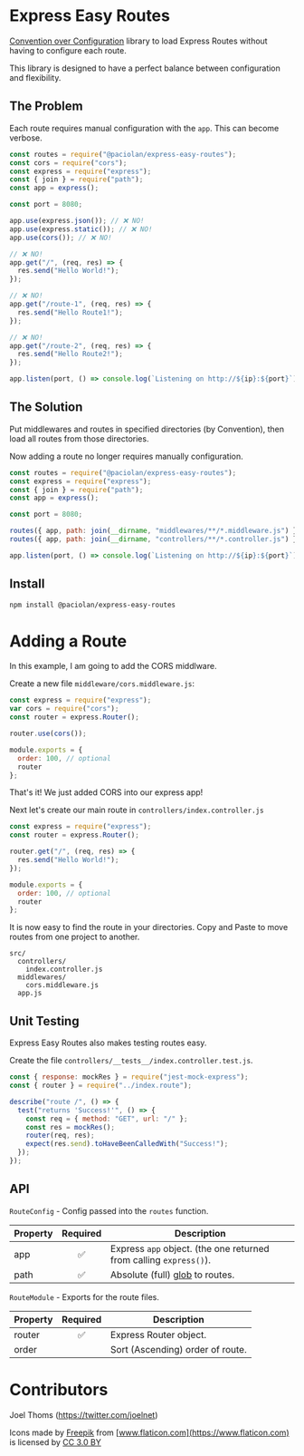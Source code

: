 # Express Easy Routes

[Convention over Configuration](https://en.wikipedia.org/wiki/Convention_over_configuration)
library to load Express Routes without having to configure each route.

This library is designed to have a perfect balance between configuration and flexibility.

## The Problem

Each route requires manual configuration with the `app`. This can become verbose.

```javascript
const routes = require("@paciolan/express-easy-routes");
const cors = require("cors");
const express = require("express");
const { join } = require("path");
const app = express();

const port = 8080;

app.use(express.json()); // ❌ NO!
app.use(express.static()); // ❌ NO!
app.use(cors()); // ❌ NO!

// ❌ NO!
app.get("/", (req, res) => {
  res.send("Hello World!");
});

// ❌ NO!
app.get("/route-1", (req, res) => {
  res.send("Hello Route1!");
});

// ❌ NO!
app.get("/route-2", (req, res) => {
  res.send("Hello Route2!");
});

app.listen(port, () => console.log(`Listening on http://${ip}:${port}`));
```

## The Solution

Put middlewares and routes in specified directories (by Convention), then load all routes from those directories.

Now adding a route no longer requires manually configuration.

```javascript
const routes = require("@paciolan/express-easy-routes");
const express = require("express");
const { join } = require("path");
const app = express();

const port = 8080;

routes({ app, path: join(__dirname, "middlewares/**/*.middleware.js") }); // ✅ YES!
routes({ app, path: join(__dirname, "controllers/**/*.controller.js") }); // ✅ YES!

app.listen(port, () => console.log(`Listening on http://${ip}:${port}`));
```

## Install

```bash
npm install @paciolan/express-easy-routes
```

# Adding a Route

In this example, I am going to add the CORS middlware.

Create a new file `middleware/cors.middleware.js`:

```javascript
const express = require("express");
var cors = require("cors");
const router = express.Router();

router.use(cors());

module.exports = {
  order: 100, // optional
  router
};
```

That's it! We just added CORS into our express app!

Next let's create our main route in `controllers/index.controller.js`

```javascript
const express = require("express");
const router = express.Router();

router.get("/", (req, res) => {
  res.send("Hello World!");
});

module.exports = {
  order: 100, // optional
  router
};
```

It is now easy to find the route in your directories. Copy and Paste to move routes from one project to another.

```
src/
  controllers/
    index.controller.js
  middlewares/
    cors.middleware.js
  app.js
```

## Unit Testing

Express Easy Routes also makes testing routes easy.

Create the file `controllers/__tests__/index.controller.test.js`.

```javascript
const { response: mockRes } = require("jest-mock-express");
const { router } = require("../index.route");

describe("route /", () => {
  test("returns 'Success!'", () => {
    const req = { method: "GET", url: "/" };
    const res = mockRes();
    router(req, res);
    expect(res.send).toHaveBeenCalledWith("Success!");
  });
});
```

## API

`RouteConfig` - Config passed into the `routes` function.

| Property | Required | Description                                                           |
| -------- | :------: | --------------------------------------------------------------------- |
| app      |    ✅    | Express `app` object. (the one returned from calling `express()`).    |
| path     |    ✅    | Absolute (full) [glob](https://www.npmjs.com/package/glob) to routes. |

`RouteModule` - Exports for the route files.

| Property | Required | Description                      |
| -------- | :------: | -------------------------------- |
| router   |    ✅    | Express Router object.           |
| order    |          | Sort (Ascending) order of route. |

# Contributors

Joel Thoms (https://twitter.com/joelnet)

Icons made by [Freepik](https://www.freepik.com) from [www.flaticon.com](https://www.flaticon.com) is licensed by [CC 3.0 BY](http://creativecommons.org/licenses/by/3.0)

